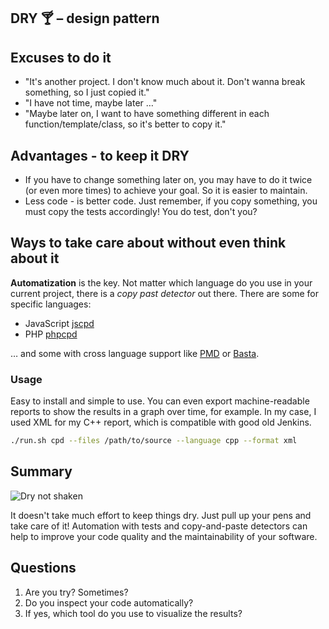 ## DRY 🍸️ – design pattern

## Excuses to do it

- "It's another project. I don't know much about it. Don't wanna break something, so I just copied it."
- "I have not time, maybe later …"
- "Maybe later on, I want to have something different in each function/template/class, so it's better to copy it."


## Advantages - to keep it DRY

- If you have to change something later on, you may have to do it twice (or even more times) to achieve your goal. So it is easier to maintain.
- Less code - is better code.  Just remember, if you copy something, you must copy the tests accordingly! You do test, don't you?



## Ways to take care about without even think about it

**Automatization** is the key. Not matter which language do you use in your current project, there is a _copy past detector_ out there. There are some for specific languages:

- JavaScript  [jscpd](https://www.npmjs.com/package/jscpd) 
- PHP  [phpcpd](https://phpqa.io/projects/phpcpd.html) 

… and some with cross language support like  [PMD](https://pmd.github.io/)  or  [Basta](https://github.com/kucherenko/basta).


### Usage

Easy to install and simple to use. You can even export machine-readable reports to show the results in a graph over time, for example. In my case, I used XML for my C++ report, which is compatible with good old Jenkins.

```bash
./run.sh cpd --files /path/to/source --language cpp --format xml
```

## Summary


![Dry not shaken](https://i.imgflip.com/5hn72r.jpg)

It doesn't take much effort to keep things dry. Just pull up your pens and take care of it! Automation with tests and copy-and-paste detectors can help to improve your code quality and the maintainability of your software.


## Questions

1. Are you try? Sometimes?
2. Do you inspect your code automatically?
3. If yes, which tool do you use to visualize the results?

